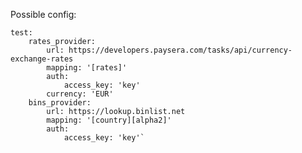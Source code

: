 Possible config:

    test:
        rates_provider:
            url: https://developers.paysera.com/tasks/api/currency-exchange-rates
            mapping: '[rates]'
            auth:
                access_key: 'key'
            currency: 'EUR'
        bins_provider:
            url: https://lookup.binlist.net
            mapping: '[country][alpha2]'
            auth:
                access_key: 'key'`